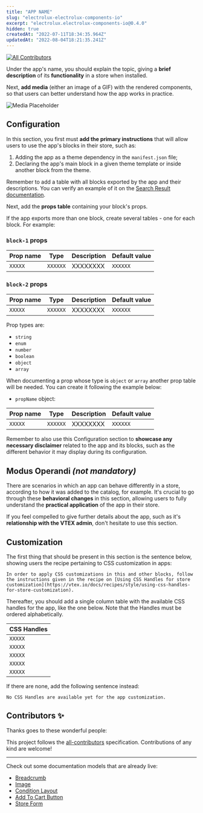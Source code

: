 ```yaml
---
title: "APP NAME"
slug: "electrolux-electrolux-components-io"
excerpt: "electrolux.electrolux-components-io@0.4.0"
hidden: true
createdAt: "2022-07-11T18:34:35.964Z"
updatedAt: "2022-08-04T18:21:35.241Z"
---
```

<!-- DOCS-IGNORE:start -->
<!-- ALL-CONTRIBUTORS-BADGE:START - Do not remove or modify this section -->

[![All Contributors](https://img.shields.io/badge/all_contributors-0-orange.svg?style=flat-square)](#contributors-)

<!-- ALL-CONTRIBUTORS-BADGE:END -->
<!-- DOCS-IGNORE:end -->

Under the app's name, you should explain the topic, giving a **brief description** of its **functionality** in a store when installed.

Next, **add media** (either an image of a GIF) with the rendered components, so that users can better understand how the app works in practice.

![Media Placeholder](https://user-images.githubusercontent.com/52087100/71204177-42ca4f80-227e-11ea-89e6-e92e65370c69.png)

## Configuration

In this section, you first must **add the primary instructions** that will allow users to use the app's blocks in their store, such as:

1. Adding the app as a theme dependency in the `manifest.json` file;
2. Declaring the app's main block in a given theme template or inside another block from the theme.

Remember to add a table with all blocks exported by the app and their descriptions. You can verify an example of it on the [Search Result documentation](https://vtex.io/docs/components/all/vtex.search-result@3.56.1/).

Next, add the **props table** containing your block's props.

If the app exports more than one block, create several tables - one for each block. For example:

### `block-1` props

| Prop name | Type     | Description | Default value |
| --------- | -------- | ----------- | ------------- |
| `XXXXX`   | `XXXXXX` | XXXXXXXX    | `XXXXXX`      |

### `block-2` props

| Prop name | Type     | Description | Default value |
| --------- | -------- | ----------- | ------------- |
| `XXXXX`   | `XXXXXX` | XXXXXXXX    | `XXXXXX`      |

Prop types are:

- `string`
- `enum`
- `number`
- `boolean`
- `object`
- `array`

When documenting a prop whose type is `object` or `array` another prop table will be needed. You can create it following the example below:

- `propName` object:

| Prop name | Type     | Description | Default value |
| --------- | -------- | ----------- | ------------- |
| `XXXXX`   | `XXXXXX` | XXXXXXXX    | `XXXXXX`      |

Remember to also use this Configuration section to **showcase any necessary disclaimer** related to the app and its blocks, such as the different behavior it may display during its configuration.

## Modus Operandi _(not mandatory)_

There are scenarios in which an app can behave differently in a store, according to how it was added to the catalog, for example. It's crucial to go through these **behavioral changes** in this section, allowing users to fully understand the **practical application** of the app in their store.

If you feel compelled to give further details about the app, such as it's **relationship with the VTEX admin**, don't hesitate to use this section.

## Customization

The first thing that should be present in this section is the sentence below, showing users the recipe pertaining to CSS customization in apps:

`In order to apply CSS customizations in this and other blocks, follow the instructions given in the recipe on [Using CSS Handles for store customization](https://vtex.io/docs/recipes/style/using-css-handles-for-store-customization).`

Thereafter, you should add a single column table with the available CSS handles for the app, like the one below. Note that the Handles must be ordered alphabetically.

| CSS Handles |
| ----------- |
| `XXXXX`     |
| `XXXXX`     |
| `XXXXX`     |
| `XXXXX`     |
| `XXXXX`     |

If there are none, add the following sentence instead:

`No CSS Handles are available yet for the app customization.`

<!-- DOCS-IGNORE:start -->

## Contributors ✨

Thanks goes to these wonderful people:

<!-- ALL-CONTRIBUTORS-LIST:START - Do not remove or modify this section -->
<!-- prettier-ignore-start -->
<!-- markdownlint-disable -->
<!-- markdownlint-enable -->
<!-- prettier-ignore-end -->

<!-- ALL-CONTRIBUTORS-LIST:END -->

This project follows the [all-contributors](https://github.com/all-contributors/all-contributors) specification. Contributions of any kind are welcome!

<!-- DOCS-IGNORE:end -->

---

Check out some documentation models that are already live:

- [Breadcrumb](https://github.com/vtex-apps/breadcrumb)
- [Image](https://vtex.io/docs/components/general/vtex.store-components/image)
- [Condition Layout](https://vtex.io/docs/components/all/vtex.condition-layout@1.1.6/)
- [Add To Cart Button](https://vtex.io/docs/components/content-blocks/vtex.add-to-cart-button@0.9.0/)
- [Store Form](https://vtex.io/docs/components/all/vtex.store-form@0.3.4/)
